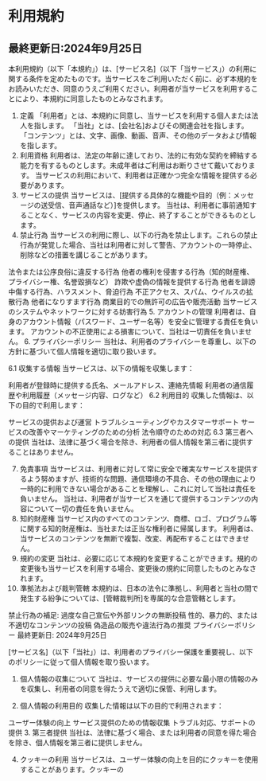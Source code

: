 # 利用規約
## 最終更新日:2024年9月25日

本利用規約（以下「本規約」）は、[サービス名]（以下「当サービス」）の利用に関する条件を定めたものです。当サービスをご利用いただく前に、必ず本規約をお読みいただき、同意のうえご利用ください。利用者が当サービスを利用することにより、本規約に同意したものとみなされます。

1. 定義
「利用者」とは、本規約に同意し、当サービスを利用する個人または法人を指します。
「当社」とは、[会社名]およびその関連会社を指します。
「コンテンツ」とは、文字、画像、動画、音声、その他のデータおよび情報を指します。
2. 利用資格
利用者は、法定の年齢に達しており、法的に有効な契約を締結する能力を有するものとします。未成年者はご利用はお断りさせて戴いております。
当サービスの利用において、利用者は正確かつ完全な情報を提供する必要があります。
3. サービスの提供
当サービスは、[提供する具体的な機能や目的（例：メッセージの送受信、音声通話など）]を提供します。
当社は、利用者に事前通知することなく、サービスの内容を変更、停止、終了することができるものとします。
4. 禁止行為
当サービスの利用に際し、以下の行為を禁止します。これらの禁止行為が発覚した場合、当社は利用者に対して警告、アカウントの一時停止、削除などの措置を講じることがあります。

法令または公序良俗に違反する行為
他者の権利を侵害する行為（知的財産権、プライバシー権、名誉毀損など）
詐欺や虚偽の情報を提供する行為
他者を誹謗中傷する行為、ハラスメント、脅迫行為
不正アクセス、スパム、ウイルスの拡散行為
他者になりすます行為
商業目的での無許可の広告や販売活動
当サービスのシステムやネットワークに対する妨害行為
5. アカウントの管理
利用者は、自身のアカウント情報（パスワード、ユーザー名等）を安全に管理する責任を負います。
アカウントの不正使用による損害について、当社は一切責任を負いません。
6. プライバシーポリシー
当社は、利用者のプライバシーを尊重し、以下の方針に基づいて個人情報を適切に取り扱います。

6.1 収集する情報
当サービスは、以下の情報を収集します：

利用者が登録時に提供する氏名、メールアドレス、連絡先情報
利用者の通信履歴や利用履歴（メッセージ内容、ログなど）
6.2 利用目的
収集した情報は、以下の目的で利用します：

サービスの提供および運営
トラブルシューティングやカスタマーサポート
サービスの改善やマーケティングのための分析
法令順守のための対応
6.3 第三者への提供
当社は、法律に基づく場合を除き、利用者の個人情報を第三者に提供することはありません。

7. 免責事項
当サービスは、利用者に対して常に安全で確実なサービスを提供するよう努めますが、技術的な問題、通信環境の不具合、その他の理由により一時的に利用できない場合があることを理解し、これに対して当社は責任を負いません。
当社は、利用者が当サービスを通じて提供するコンテンツの内容について一切の責任を負いません。
8. 知的財産権
当サービス内のすべてのコンテンツ、商標、ロゴ、プログラム等に関する知的財産権は、当社または正当な権利者に帰属します。
利用者は、当サービスのコンテンツを無断で複製、改変、再配布することはできません。
9. 規約の変更
当社は、必要に応じて本規約を変更することができます。規約の変更後も当サービスを利用する場合、変更後の規約に同意したものとみなされます。
10. 準拠法および裁判管轄
本規約は、日本の法令に準拠し、利用者と当社の間で発生する紛争については、[管轄裁判所]を専属的な合意管轄とします。

禁止行為の補足:
過度な自己宣伝や外部リンクの無断投稿
性的、暴力的、または不適切なコンテンツの投稿
偽造品の販売や違法行為の推奨
プライバシーポリシー
最終更新日: 2024年9月25日

[サービス名]（以下「当社」）は、利用者のプライバシー保護を重要視し、以下のポリシーに従って個人情報を取り扱います。

1. 個人情報の収集について
当社は、サービスの提供に必要な最小限の情報のみを収集し、利用者の同意を得たうえで適切に保管、利用します。

2. 個人情報の利用目的
収集した情報は以下の目的で利用されます：

ユーザー体験の向上
サービス提供のための情報収集
トラブル対応、サポートの提供
3. 第三者提供
当社は、法律に基づく場合、または利用者の同意を得た場合を除き、個人情報を第三者に提供しません。

4. クッキーの利用
当サービスは、ユーザー体験の向上を目的にクッキーを使用することがあります。クッキーの